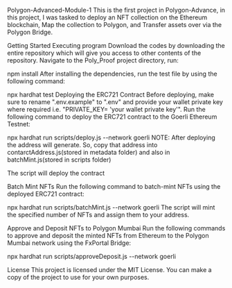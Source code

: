 Polygon-Advanced-Module-1
This is the first project in Polygon-Advance, in this project, I was tasked to deploy an NFT collection on the Ethereum blockchain, Map the collection to Polygon, and Transfer assets over via the Polygon Bridge.

Getting Started
Executing program
Download the codes by downloading the entire repository which will give you access to other contents of the repository. Navigate to the Poly_Proof project directory, run:

 npm install
After installing the dependencies, run the test file by using the following command:

npx hardhat test
Deploying the ERC721 Contract
Before deploying, make sure to rename ".env.example" to ".env" and provide your wallet private key where required i.e. "PRIVATE_KEY= 'your wallet private key'". Run the following command to deploy the ERC721 contract to the Goerli Ethereum Testnet:

npx hardhat run scripts/deploy.js --network goerli 
NOTE:
After deploying the address will generate. So, copy that address into contarctAddress.js(stored in metadata folder) and also in batchMint.js(stored in scripts folder)

The script will deploy the contract

Batch Mint NFTs
Run the following command to batch-mint NFTs using the deployed ERC721 contract:

npx hardhat run scripts/batchMint.js --network goerli
The script will mint the specified number of NFTs and assign them to your address.

Approve and Deposit NFTs to Polygon Mumbai
Run the following commands to approve and deposit the minted NFTs from Ethereum to the Polygon Mumbai network using the FxPortal Bridge:

npx hardhat run scripts/approveDeposit.js --network goerli

License
This project is licensed under the MIT License. You can make a copy of the project to use for your own purposes.
